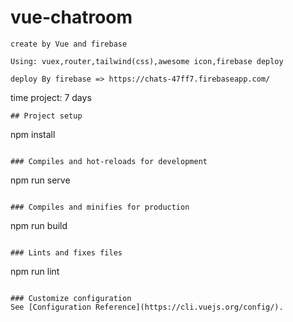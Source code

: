 # vue-chatroom
```
create by Vue and firebase
```
```
Using: vuex,router,tailwind(css),awesome icon,firebase deploy
```
```
deploy By firebase => https://chats-47ff7.firebaseapp.com/
```
time project: 7 days 

```
## Project setup
```
npm install
```

### Compiles and hot-reloads for development
```
npm run serve
```

### Compiles and minifies for production
```
npm run build
```

### Lints and fixes files
```
npm run lint
```

### Customize configuration
See [Configuration Reference](https://cli.vuejs.org/config/).
